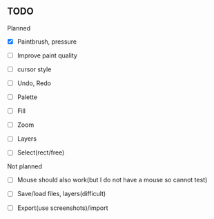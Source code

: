 ## TODO

Planned

* [x] Paintbrush, pressure

* [ ] Improve paint quality

* [ ] cursor style

* [ ] Undo, Redo

* [ ] Palette

* [ ] Fill

* [ ] Zoom

* [ ] Layers

* [ ] Select(rect/free)

Not planned

* [ ] Mouse should also work(but I do not have a mouse so cannot test)

* [ ] Save/load files, layers(difficult)

* [ ] Export(use screenshots)/import
